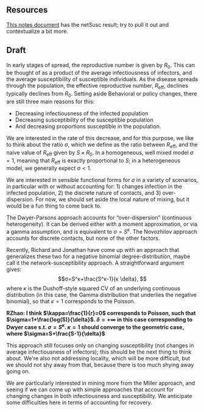 
## Resources 

[This notes document](notes_NovoANDNetwork.md) has the netSusc result; try to pull it out and contextualize a bit more.

## Draft

In early stages of spread, the reproductive number is given by $R_0$. This can be thought of as a product of the average infectiousness of infectors, and the average susceptibility of susceptible individuals. As the disease spreads through the population, the effective reproductive number, $R_\text{eff}$, declines typically declines from $R_0$. Setting aside Behavioral or policy changes, there are still three main reasons for this: 
- Decreasing infectiousness of the infected population
- Decreasing susceptibility of the susceptible population
- And decreasing proportions susceptible in the population.

We are interested in the rate of this decrease, and for this purpose, we like to think about the ratio $\sigma$, which we define as the ratio between $R_\text{eff}$, and the naive value of $R_\text{eff}$ given by $S\times R_0$. In a homogeneous, well mixed model $\sigma=1$, meaning that $R_\text{eff}$ is exactly proportional to $S$; in a heterogeneous model, we generally expect $\sigma<1$.

We are interested in sensible functional forms for $\sigma$ in a variety of scenarios, in particular with or without accounting for: 1) changes infection in the infected population, 2) the discrete nature of contacts, and 3) over-dispersion. For now, we should set aside the local nature of mixing, but it would be a fun thing to come back to. 

The Dwyer-Parsons approach accounts for “over-dispersion” (continuous heterogeneity). It can be derived either with a moment approximation, or via a gamma assumption, and is equivalent to $σ=S^{κ}$. The Novozhilov approach accounts for discrete contacts, but none of the other factors. 

Recently, Richard and Jonathan have come up with an approach that generalizes these two for a negative binomial degree-distribution, maybe call it the network-susceptibility approach. A straightforward argument gives:
$$σ=S^κ+\frac{S^κ-1}{κ \delta}, $$
where $\kappa$ is the Dushoff-style squared CV of an underlying continuous distribution (in this case, the Gamma distribution that underlies the negative binomial), so that $\kappa=1$ corresponds to the Poisson. 

**RZhao: I think $\kappa=\frac{1}{r}=0$ corresponds to Poisson, such that $\sigma=1+\frac{log(S)}{\delta}$. $\delta=+\infty$ in this case corresponding to Dwyer case s.t. $\sigma=S^{\kappa}$. $\kappa=1$ should converge to the geometric case, where $\sigma=S+\frac{S-1}{\delta}$**

This approach still focuses only on changing susceptibility (not changes in average infectiousness of infectors); this should be the next thing to think about. We're also not addressing locality, which will be more difficult, but we should not shy away from that, because there is too much shying away going on.

We are particularly interested in mining more from the Miller approach, and seeing if we can come up with simple approaches that account for changing changes in both infectiousness and susceptibility. We anticipate some difficulties here in terms of accounting for recovery.

<!-- Dictation code

Ignore this.

:%s/Arnold\c/R0/g
:%s/Arthur\c/Reff/g
:%s/Sigma\c/σ/g
:%s/Nova\c/Novozhilov/g

-->

